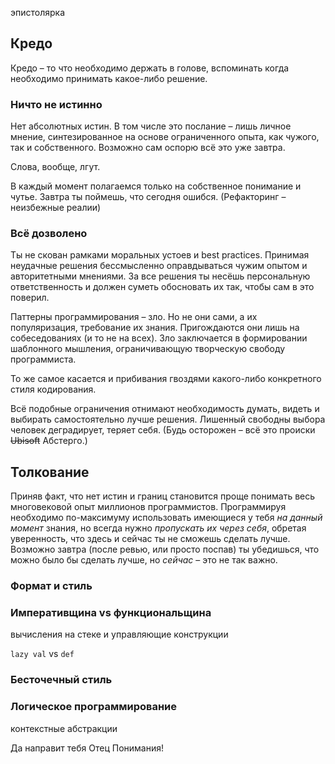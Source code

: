 эпистолярка
## Кредо

Кредо – то что необходимо держать в голове, вспоминать когда необходимо принимать какое-либо решение.
### Ничто не истинно

Нет абсолютных истин. В том числе это послание – лишь личное мнение, синтезированное на основе ограниченного опыта, как чужого, так и собственного. Возможно сам оспорю всё это уже завтра.

Слова, вообще,  лгут.

В каждый момент полагаемся только на собственное понимание и чутье. Завтра ты поймешь, что сегодня ошибся. (Рефакторинг – неизбежные реалии)

### Всё дозволено

Ты не скован рамками моральных устоев и best practices. Принимая неудачные решения бессмысленно оправдываться чужим опытом и авторитетными мнениями. За все решения ты несёшь персональную ответственность и должен суметь обосновать их так, чтобы сам в это поверил.

Паттерны программирования – зло. Но не они сами, а их популяризация, требование их знания. Пригождаются они лишь на собеседованиях (и то не на всех). Зло заключается в формировании шаблонного мышления, ограничивающую творческую свободу программиста.

То же самое касается и прибивания гвоздями какого-либо конкретного стиля кодирования.

Всё подобные ограничения отнимают необходимость думать, видеть и выбирать самостоятельно лучше решения. Лишенный свободны выбора человек деградирует, теряет себя. (Будь осторожен – всё это происки ~~Ubisoft~~ Абстерго.)

## Толкование

Приняв факт, что нет истин и границ становится проще понимать весь многовековой опыт миллионов программистов. Программируя необходимо по-максимуму использовать имеющиеся у тебя *на данный момент* знания, но всегда нужно *пропускать их через себя*, обретая уверенность, что здесь и сейчас ты не сможешь сделать лучше. Возможно завтра (после ревью, или просто поспав) ты убедишься, что можно было бы сделать лучше, но *сейчас* – это не так важно.

### Формат и стиль

### Императивщина vs функциональщина

вычисления на стеке и управляющие конструкции

`lazy val` vs `def`

### Бесточечный стиль

### Логическое программирование

контекстные абстракции



Да направит тебя Отец Понимания!